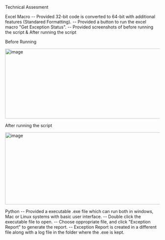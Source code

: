 Technical Assesment

Excel Macro
  -- Provided 32-bit code is converted to 64-bit with additional features (Standared Formatting).
  -- Provided a button to run the excel macro "Get Exception Status".
  -- Provided screenshots of before running the script & After running the script
  
Before Running


<img width="641" height="228" alt="image" src="https://github.com/user-attachments/assets/c651a97c-9032-4f83-8fa5-5a10eefd3655" />





After running the script


<img width="644" height="235" alt="image" src="https://github.com/user-attachments/assets/1c0e925e-81cf-454d-87b6-089a244bff90" />

  
Python
  -- Provided a executable .exe file which can run both in windows, Mac or Linux systems with basic user interface.
  -- Double click the executable file to open.
  -- Choose oppropriate file, and click "Exception Report" to generate the report.
  -- Exception Report is created in a different file along with a log file in the folder where the .exe is kept.
